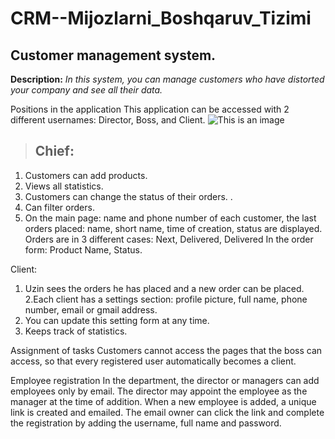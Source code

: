 # CRM--Mijozlarni_Boshqaruv_Tizimi

## Customer management system.
**Description:**
*In this system, you can manage customers who have distorted your company and see all their data.*

Positions in the application
This application can be accessed with 2 different usernames: Director, Boss, and Client.
![This is an image](https://www.instagram.com/p/CVXkqzPMTsb/?utm_source=ig_web_copy_link)
  > ## Chief:
  1. Customers can add products.
  2. Views all statistics.
  3. Customers can change the status of their orders. .
  4. Can filter orders.
  5. On the main page:
        name and phone number of each customer,
         the last orders placed: name, short name, time of creation, status are displayed.
Orders are in 3 different cases:
  Next, Delivered, Delivered
In the order form:
  Product Name, Status.

Client:
  1. Uzin sees the orders he has placed and a new order can be placed.
  2.Each client has a settings section:
         profile picture, full name, phone number, email or gmail address.
  3. You can update this setting form at any time.
  4. Keeps track of statistics.

Assignment of tasks
  Customers cannot access the pages that the boss can access, so that every registered user automatically becomes a client.

 
Employee registration
In the department, the director or managers can add employees only by email. The director may appoint the employee as the manager at the time of addition. When a new employee is added, a unique link is created and emailed. The email owner can click the link and complete the registration by adding the username, full name and password.
